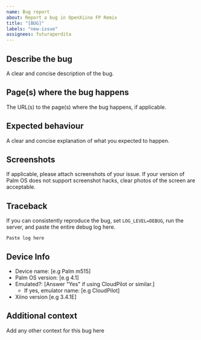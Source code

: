 ```yaml
---
name: Bug report
about: Report a bug in OpenXiino FP Remix
title: "[BUG]"
labels: "new-issue"
assignees: futuraperdita
---
```


## Describe the bug

A clear and concise description of the bug.

## Page(s) where the bug happens

The URL(s) to the page(s) where the bug happens, if applicable.

## Expected behaviour

A clear and concise explanation of what you expected to happen.

## Screenshots

If applicable, please attach screenshots of your issue. If your version of Palm OS does not support screenshot hacks, clear photos of the screen are acceptable.

## Traceback

If you can consistently reproduce the bug, set `LOG_LEVEL=DEBUG`, run the server, and paste the entire debug log here.

```
Paste log here
```

## Device Info

- Device name: [e.g Palm m515]
- Palm OS version: [e.g 4.1]
- Emulated?: [Answer "Yes" if using CloudPilot or similar.]
  - If yes, emulator name: [e.g CloudPilot]
- Xiino version [e.g 3.4.1E]

## Additional context

Add any other context for this bug here
